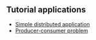 ## Tutorial applications

* [Simple distributed application](./simple)
* [Producer-consumer problem](./producer_consumer)
